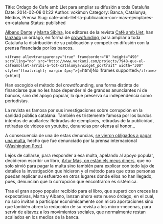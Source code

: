 Title: Ordago de Cafe amb Llet para ampliar su difusión a toda Cataluña
Date: 2014-02-08 01:22
Author: vokimon
Category: Banca, Catalunya, Medios, Prensa
Slug: cafe-amb-llet-la-publicacion-con-mas-ejemplares-en-cataluna
Status: published

[Albano Dante](https://twitter.com/_cafeambllet) y [Marta Sibina](https://twitter.com/marta_sibina), los editores de la revista [Café amb Llet](http://www.cafeambllet.com/press/), han [lanzado](http://www.cafeambllet.com/press/?p=18254) un ordago, en forma de [crowdfunding](http://www.verkami.com/projects/7948-que-el-cafeambllet-arribi-a-tot-catalunya), para ampliar a toda Cataluña la distribución de su publicación y competir en difusión con la prensa financiada por los bancos.

`<iframe allowtransparency="true" frameborder="0" height="490" scrolling="no" src="http://www.verkami.com/projects/7948-que-el-cafeambllet-arribi-a-tot-catalunya/widget_portrait" width="300" style="float:right; margin 4px;">`{=html}No iframes supported`</iframe>`{=html}

Han escogido el método del crowdfounding, una forma distinta de financiarse que no les hace depender ni de grandes anunciantes ni de bancos, sino del apoyo popular, lo que preserva su independencia como periodistas.

La revista es famosa por sus investigaciones sobre corrupción en la sanidad pública catalana. También es tristemente famosa por los burdos intentos de acallarles: Retiradas de ejemplares, retiradas de la publicidad, retiradas de videos en youtube, denuncias por ofensa al honor...

A consecuencia de una de estas denuncias, [se vieron obligados a pagar una multa](http://www.lavanguardia.com/local/girona/20121025/54353445332/blanes-calella-revista-cafe-amb-llet-condenada-denunciar-irregularidades-sanidad.html), hecho que fue denunciado por la prensa internacional ([Washington Post](http://www.washingtonpost.com/blogs/worldviews/wp/2012/10/31/catalans-fight-libel-fine-with-youtube-videos/)).

Lejos de callarse, para responder a esa multa, apelando al apoyo popular, decidieron escribir un libro, [Artur Más, on están els meus diners](http://www.onsonelsmeusdiners.cat/2013/07/castellano/), que no solo sirvió para pagar la multa sino también para explicar con todo lujo de detalles la investigación que hicieron y el método para que otras personas puedan replicar su esfuerzo en otros lugares donde ellos no han llegado, pues, denuncian que la corrupción que encontraron es sistémica.

Tras el gran apoyo popular recibido para el libro, que superó con creces las expectativas, Marta y Albano, lanzan ahora este nuevo órdago, en el cual, no solo invitan a participar económicamente con micro aportaciones sino que también abren la redacción de su revista a los micro-mecenas, para servir de altavoz a los movimientos sociales, que normalmente restan acallados en los medios de la banca.
